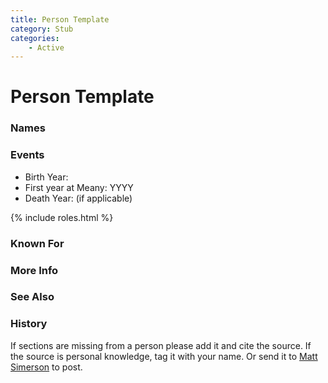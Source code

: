 ```yaml
---
title: Person Template
category: Stub
categories:
    - Active
---
```

<!--img src="img/20YY-Person-Template.jpeg" style="width: 40%;" align="right"-->
# Person Template
### Names
### Events
- Birth Year:
- First year at Meany: YYYY
- Death Year: (if applicable)

{% include roles.html %}
### Known For
### More Info
### See Also
### History

If sections are missing from a person please add it and cite the source. If the source is personal knowledge, tag it with your name. Or send it to [Matt Simerson](/Matt-Simerson) to post.